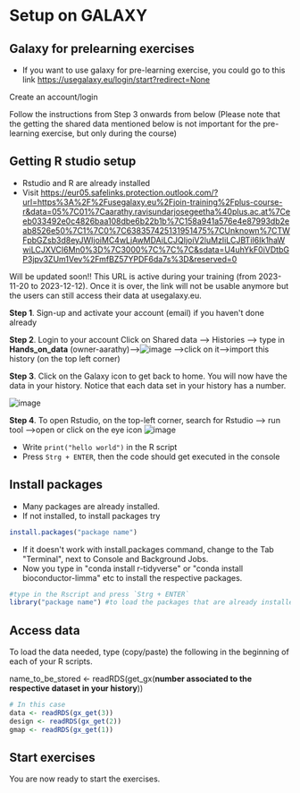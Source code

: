 # Setup on GALAXY
## Galaxy for prelearning exercises
* If you want to use galaxy for pre-learning exercise, you could go to this link
https://usegalaxy.eu/login/start?redirect=None

Create an account/login

Follow the instructions from Step 3 onwards from below (Please note that the getting the shared data mentioned below is not important for the pre-learning exercise, but only during the course)

## Getting R studio setup
* Rstudio and R are already installed
* Visit 
https://eur05.safelinks.protection.outlook.com/?url=https%3A%2F%2Fusegalaxy.eu%2Fjoin-training%2Fplus-course-r&data=05%7C01%7Caarathy.ravisundarjosegeetha%40plus.ac.at%7Ceeb033492e0c4826baa108dbe6b22b1b%7C158a941a576e4e87993db2eab8526e50%7C1%7C0%7C638357425131951475%7CUnknown%7CTWFpbGZsb3d8eyJWIjoiMC4wLjAwMDAiLCJQIjoiV2luMzIiLCJBTiI6Ik1haWwiLCJXVCI6Mn0%3D%7C3000%7C%7C%7C&sdata=U4uhYkF0iVDtbGP3jpv3ZUm1Vev%2FmfBZ57YPDF6da7s%3D&reserved=0

Will be updated soon!!
This URL is active during your training (from 2023-11-20 to 2023-12-12). Once it is over, the link will not be usable
anymore but the users can still access their data at usegalaxy.eu.

**Step 1**. Sign-up and activate your account (email) if you haven't done already

**Step 2**. Login to your account
 Click on Shared data --> Histories --> type in  **Hands_on_data** (owner-aarathy)-->![image](https://github.com/csbg/Hands-on-Biomedical-Data/assets/96147982/32dac7c2-904d-494e-97ea-454aee0f80bf)
-->click on it-->import this history (on the top left corner)

**Step 3**. Click on the Galaxy icon to get back to home. You will now have the data in your history. Notice that each data set in your history has a number.

  ![image](https://github.com/csbg/Hands-on-Biomedical-Data/assets/96147982/ce98f67a-7a33-4401-9103-6d6dcb4d0f63)


**Step 4**. To open Rstudio, on the top-left corner, search for Rstudio
--> run tool -->open or click on the eye icon
  ![image](https://github.com/csbg/Hands-on-Biomedical-Data/assets/96147982/e5fc5127-2597-4522-9d57-77f2dadca9dc)

* Write `print("hello world")` in the R script
* Press `Strg + ENTER`, then the code should get executed in the console


## Install packages
* Many packages are already installed. 
* If not installed, to install packages try
```R
install.packages("package name")
```
* If it doesn't work with install.packages command, change to the Tab "Terminal", next to Console and Background Jobs.
* Now you type in "conda install r-tidyverse" or "conda install bioconductor-limma" etc to install the respective packages.
```R
#type in the Rscript and press `Strg + ENTER`
library("package name") #to load the packages that are already installed
```
## Access data
To load the data needed, type (copy/paste) the following in the beginning of each of your R scripts.

name_to_be_stored <- readRDS(get_gx(**number associated to the respective dataset in your history**))
```R
# In this case
data <- readRDS(gx_get(3))
design <- readRDS(gx_get(2))
gmap <- readRDS(gx_get(1))
```

## Start exercises
You are now ready to start the exercises.
